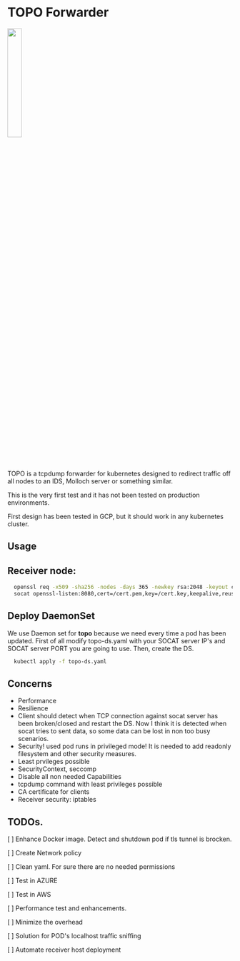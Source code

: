 # TOPO Forwarder 
<img width="25%" height="25%" src="http://www.quickmeme.com/img/4e/4e3494d68eca8e0aa5b00595b2091a973416732e4e0290b5c94efdf437a5c03e.jpg"/>

TOPO is a tcpdump forwarder for kubernetes designed to redirect traffic off all nodes to an IDS, Molloch server or something similar. 

This is the very first test and it has not been tested on production environments.

First design has been tested in GCP, but it should work in any kubernetes cluster.

## Usage
## Receiver node:
```bash  
  openssl req -x509 -sha256 -nodes -days 365 -newkey rsa:2048 -keyout cert.key -out cert.pem
  socat openssl-listen:8080,cert=/cert.pem,key=/cert.key,keepalive,reuseaddr,fork,verify=0 SYSTEM:'tcpdump -r -  -w tcpdump_$(date +%s).pcap'
```
## Deploy DaemonSet
We use Daemon set for __topo__ because we need every time a pod has been updated.
First of all modify topo-ds.yaml with your SOCAT server IP's and SOCAT server PORT you are going to use. 
Then, create the DS. 
```bash
  kubectl apply -f topo-ds.yaml
```

## Concerns
* Performance
* Resilience
 * Client should detect when TCP connection against socat server has been broken/closed and restart the DS. Now I think it is detected when socat tries to sent data, so some data can be lost in non too busy scenarios.
* Security! used pod runs in privileged mode! It is needed to add readonly filesystem and other security measures.
 * Least prvileges possible
 * SecurityContext, seccomp
 * Disable all non needed Capabilities
 * tcpdump command with least privileges possible
 * CA certificate for clients
 * Receiver security: iptables
 

## TODOs.

[ ] Enhance Docker image. Detect and shutdown pod if tls tunnel is brocken. 

[ ] Create Network policy

[ ] Clean yaml. For sure there are no needed permissions 

[ ] Test in AZURE

[ ] Test in AWS

[ ] Performance test and enhancements. 

[ ] Minimize the overhead

[ ] Solution for POD's localhost traffic sniffing

[ ] Automate receiver host deployment

 
